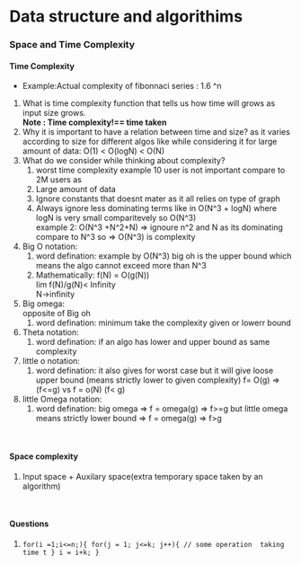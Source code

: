 # Data structure and algorithims
### Space and Time Complexity

#### Time Complexity
* Example:Actual complexity of fibonnaci series : 1.6 ^n

1. What is time complexity
 function that tells us how time will grows as input size grows.<br>
 **Note :  Time complexity!== time taken**
  1.  Why it is important to have a relation between time and size?
      as it varies according to size for different algos like while 
      considering it for large amount of data: O(1) < O(logN) < O(N) 
2. What do we consider while thinking about complexity?
      1. worst time complexity
        example 10 user is not important compare to 2M users as
      2. Large amount of data
      3. Ignore constants that doesnt mater as it all relies on 
         type of graph
      4. Always ignore less dominating terms 
         like in O(N^3 + logN) where logN is very small comparitevely 
        so O(N^3)<br>
        example 2: O(N^3 +N^2+N) => ignoure n^2 and N as its dominating 
        compare to N^3 so => O(N^3) is complexity
3. Big O notation:
      1. word defination: example by O(N^3) big oh is the upper bound
        which means the algo cannot exceed more than N^3
      2. Mathematically: 
          f(N) = O(g(N))<br>
         lim         f(N)/g(N)< Infinity<br>
         N->infinity
4. Big omega: <br>opposite of Big oh
    1. word defination: minimum take the complexity given or lowerr bound
5. Theta notation:
    1. word defination: if an algo has lower and upper bound as same complexity
6. little o notation:
    1. word defination: it also gives for worst case but it will give loose upper bound (means strictly lower to given complexity)
    f= O(g) => (f<=g) vs f = o(N) (f< g)
7. little Omega notation:
    1. word defination: big omega => f = omega(g) => f>=g
     but little omega means strictly lower bound =>
    f = omega(g) => f>g  
<br>

#### Space complexity
1. Input space +  Auxilary space(extra temporary space taken by an algorithm)

<br>

#### Questions

1. `for(i =1;i<=n;){
  for(j = 1; j<=k; j++){
    // some operation  taking time t
  }
  i = i+k;
}`

